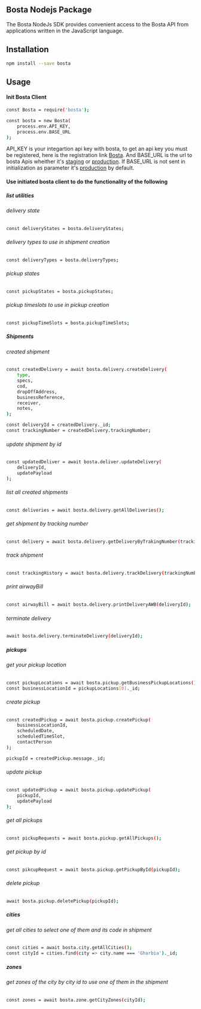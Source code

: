 ## Bosta Nodejs Package
The Bosta NodeJs SDK provides convenient access to the Bosta API from applications written in the JavaScript language.

## Installation

```bash
npm install --save bosta
```

## Usage

#### Init Bosta Client
```bash
const Bosta = require('bosta');

const bosta = new Bosta(
    process.env.API_KEY,
    process.env.BASE_URL
);
```

API_KEY is your integartion api key with bosta, to get an api key you must be registered, here is the registration link [Bosta](https://business.bosta.co/signup). And BASE_URL is the url to bosta Apis wheither it's [staging](https://stg-app.bosta.co) or [production](https://app.bosta.co). If BASE_URL is not sent in initialization as parameter it's [production](https://app.bosta.co) by default.

#### Use initiated bosta client to do the functionality of the following

##### list utilities
###### delivery state
```bash
const deliveryStates = bosta.deliveryStates;
```
###### delivery types to use in shipment creation
```bash
const deliveryTypes = bosta.deliveryTypes;
```
###### pickup states
```bash
const pickupStates = bosta.pickupStates;
```
###### pickup timeslots to use in pickup creation
```bash
const pickupTimeSlots = bosta.pickupTimeSlots;
```

##### Shipments
###### created shipment
```bash
const createdDelivery = await bosta.delivery.createDelivery(
    type,
    specs,
    cod,
    dropOffAddress,
    businessReference,
    receiver,
    notes,
);

const deliveryId = createdDelivery._id;
const trackingNumber = createdDelivery.trackingNumber;
```
###### update shipment by id
```bash
const updatedDeliver = await bosta.deliver.updateDelivery(
    deliveryId,
    updatePayload
);
```
###### list all created shipments
```bash
const deliveries = await bosta.delivery.getAllDeliveries();
```
###### get shipment by tracking number
```bash
const delivery = await bosta.delivery.getDeliveryByTrakingNumber(trackingNumber);
```
###### track shipment
```bash
const trackingHistory = await bosta.delivery.trackDelivery(trackingNumber);
```
###### print airwayBill
```bash
const airwayBill = await bosta.delivery.printDeliveryAWB(deliveryId);
```
###### terminate delivery
```bash
await bosta.delivery.terminateDelivery(deliveryId);
```

##### pickups
###### get your pickup location
```bash
const pickupLocations = await bosta.pickup.getBusinessPickupLocations();
const businessLocationId = pickupLocations[0]._id;
```
###### create pickup
```bash
const createdPickup = await bosta.pickup.createPickup(
    businessLocationId,
    scheduledDate,
    scheduledTimeSlot,
    contactPerson
);

pickupId = createdPickup.message._id;
```
###### update pickup
```bash
const updatedPickup = await bosta.pickup.updatePickup(
    pickupId,
    updatePayload
);
```
###### get all pickups
```bash
const pickupRequests = await bosta.pickup.getAllPickups();
```
###### get pickup by id
```bash
const pikcupRequest = await bosta.pickup.getPickupById(pickupId);
```
###### delete pickup
```bash
await bosta.pickup.deletePickup(pickupId);
```

##### cities
###### get all cities to select one of them and its code in shipment
```bash
const cities = await bosta.city.getAllCities();
const cityId = cities.find(city => city.name === 'Gharbia')._id;
```

##### zones
###### get zones of the city by city id to use one of them in the shipment
```bash
const zones = await bosta.zone.getCityZones(cityId);
```
